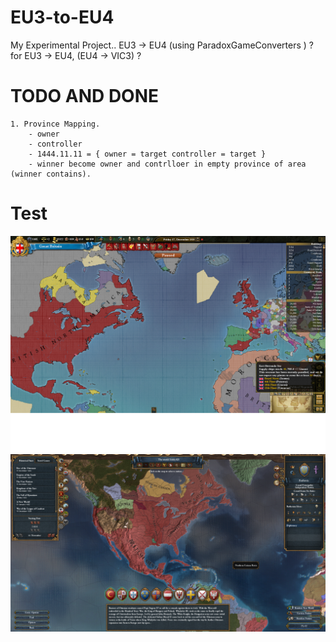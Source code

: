 # EU3-to-EU4
My Experimental Project.. EU3 -> EU4 (using ParadoxGameConverters ) ?
for EU3 -> EU4, (EU4 -> VIC3) ?

# TODO AND DONE
    1. Province Mapping.  
        - owner
        - controller
        - 1444.11.11 = { owner = target controller = target }
        - winner become owner and contrlloer in empty province of area (winner contains).
# Test
![alt text](a.png) 
![alt text](b.png) 
